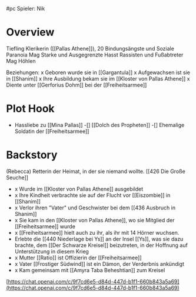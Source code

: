 #pc
Spieler: Nik
# Overview
Tiefling Klerikerin ([[Pallas Athene]]), 20
Bindungsängste und Soziale Paranoia
Mag Starke und Ausgegrenzte
Hasst Rassisten und Fußabtreter
Mag Höhlen

Beziehungen:
x Geboren wurde sie in [[Gargantula]]
x Aufgewachsen ist sie in [[Shanim]]
x Ihre Ausbildung bekam sie im [[Kloster von Pallas Athene]]
x Diente unter [[Gerforius Dohm]] bei der [[Freiheitsarmee]]
# Plot Hook
- Hassliebe zu [[Mina Pallas]]
-[] [[Dolch des Propheten]]
-[] Ehemalige Soldatin der [[Freiheitsarmee]]
# Backstory
(Rebecca)
Retterin der Heimat, in der sie niemand wollte.
[[426 Die Große Seuche]]
- x Wurde im [[Kloster von Pallas Athene]] ausgebildet
- x Ihre Kindheit verbrachte sie auf der Flucht vor [[Eiszombie]] in [[Shanim]]
- x Verlor ihren "Vater" und Geschwister bei dem [[436 Ausbruch in Shanim]]
- x Sie kam in den [[Kloster von Pallas Athene]], wo sie Mitglied der [[Freiheitsarmee]] wurde
- x [[Freiheitsarmee]] hielt auch zu ihr, als ihr mit 14 Hörner wuchsen.
- Erlebte die [[440 Niederlage bei Ys]] an der Insel [[Ys]], was sie dazu brachte, dem [[Der Schwarze Kreisel]] beizutreten, in der Hoffnung auf Unterstützung in diesem Krieg
- x Mutter [[Ratio]] ist Offizierin der [[Freiheitsarmee]]
- x Vater [[Frostiger Südwind]] ist ein Dämon, der Verderbnis ankündigt
- x Kam gemeinsam mit [[Amyra Taba Beheshtian]] zum Kreisel


[https://chat.openai.com/c/9f7cd6e5-d84d-447d-b1f1-660b843a5a69](https://chat.openai.com/c/9f7cd6e5-d84d-447d-b1f1-660b843a5a69)
